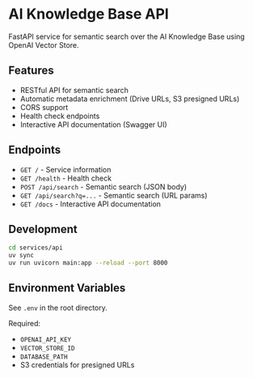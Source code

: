 # AI Knowledge Base API

FastAPI service for semantic search over the AI Knowledge Base using OpenAI Vector Store.

## Features

- RESTful API for semantic search
- Automatic metadata enrichment (Drive URLs, S3 presigned URLs)
- CORS support
- Health check endpoints
- Interactive API documentation (Swagger UI)

## Endpoints

- `GET /` - Service information
- `GET /health` - Health check
- `POST /api/search` - Semantic search (JSON body)
- `GET /api/search?q=...` - Semantic search (URL params)
- `GET /docs` - Interactive API documentation

## Development

```bash
cd services/api
uv sync
uv run uvicorn main:app --reload --port 8000
```

## Environment Variables

See `.env` in the root directory.

Required:
- `OPENAI_API_KEY`
- `VECTOR_STORE_ID`
- `DATABASE_PATH`
- S3 credentials for presigned URLs
